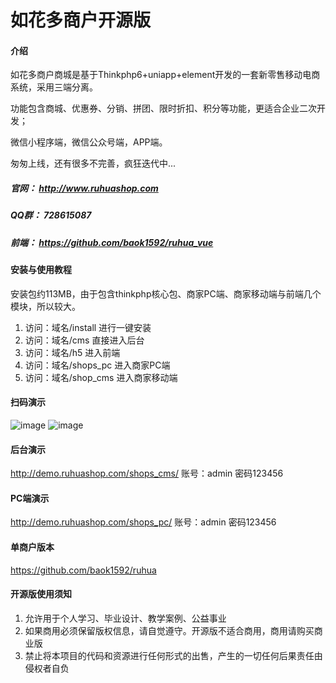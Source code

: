 # 如花多商户开源版

#### 介绍
如花多商户商城是基于Thinkphp6+uniapp+element开发的一套新零售移动电商系统，采用三端分离。

功能包含商城、优惠券、分销、拼团、限时折扣、积分等功能，更适合企业二次开发；

微信小程序端，微信公众号端，APP端。

匆匆上线，还有很多不完善，疯狂迭代中...


##### 官网： http://www.ruhuashop.com 
##### QQ群： 728615087
##### 前端： https://github.com/baok1592/ruhua_vue  

#### 安装与使用教程
安装包约113MB，由于包含thinkphp核心包、商家PC端、商家移动端与前端几个模块，所以较大。
1.  访问：域名/install 进行一键安装
2.  访问：域名/cms 直接进入后台
3.  访问：域名/h5 进入前端
4.  访问：域名/shops_pc 进入商家PC端
4.  访问：域名/shop_cms 进入商家移动端

#### 扫码演示
![image](http://demo.ruhuashop.com/gzh_shops.png)
![image](http://demo.ruhuashop.com/shop_cms_log.png)

#### 后台演示
http://demo.ruhuashop.com/shops_cms/	账号：admin	密码123456

#### PC端演示
http://demo.ruhuashop.com/shops_pc/	账号：admin	密码123456

#### 单商户版本
https://github.com/baok1592/ruhua
#### 开源版使用须知
1.  允许用于个人学习、毕业设计、教学案例、公益事业
2.  如果商用必须保留版权信息，请自觉遵守。开源版不适合商用，商用请购买商业版
3.  禁止将本项目的代码和资源进行任何形式的出售，产生的一切任何后果责任由侵权者自负


